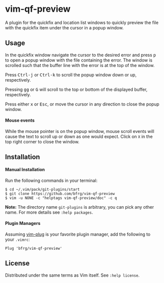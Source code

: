 # vim-qf-preview

A plugin for the quickfix and location list windows to quickly preview the file
with the quickfix item under the cursor in a popup window.


## Usage

In the quickfix window navigate the cursor to the desired error and press
<kbd>p</kbd> to open a popup window with the file containing the error. The
window is scrolled such that the buffer line with the error is at the top of the
window.

Press <kbd>Ctrl-j</kbd> or <kbd>Ctrl-k</kbd> to scroll the popup window down
or up, respectively.

Pressing <kbd>gg</kbd> or <kbd>G</kbd> will scroll to the top or bottom of the
displayed buffer, respectively.

Press either <kbd>x</kbd> or <kbd>Esc</kbd>, or move the cursor in any direction
to close the popup window.

#### Mouse events

While the mouse pointer is on the popup window, mouse scroll events will cause
the text to scroll up or down as one would expect. Click on `X` in the top right
corner to close the window.


## Installation

#### Manual Installation

Run the following commands in your terminal:
```
$ cd ~/.vim/pack/git-plugins/start
$ git clone https://github.com/bfrg/vim-qf-preview
$ vim -u NONE -c "helptags vim-qf-preview/doc" -c q
```
**Note:** The directory name `git-plugins` is arbitrary, you can pick any other
name. For more details see `:help packages`.

#### Plugin Managers

Assuming [vim-plug](https://github.com/junegunn/vim-plug) is your favorite
plugin manager, add the following to your `.vimrc`:
```vim
Plug 'bfrg/vim-qf-preview'
```


## License

Distributed under the same terms as Vim itself. See `:help license`.
